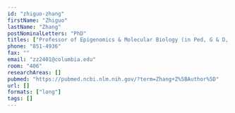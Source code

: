 ```yaml
---
id: "zhiguo-zhang"
firstName: "Zhiguo"
lastName: "Zhang"
postNominalLetters: "PhD"
titles: ["Professor of Epigenomics & Molecular Biology (in Ped, G & D,  ICG)"]
phone: "851-4936"
fax: ""
email: "zz2401@columbia.edu"
room: "406"
researchAreas: []
pubmed: "https://pubmed.ncbi.nlm.nih.gov/?term=Zhang+Z%5BAuthor%5D"
url: []
formats: ["long"]
tags: []
---
```

